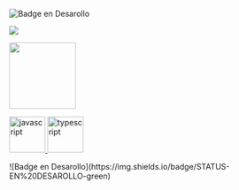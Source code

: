 ![Badge en Desarollo](https://img.shields.io/badge/STATUS-EN%20WHATSAPP-green)
<p align="left">
   <img src="https://img.shields.io/badge/STATUS-EN%20DESAROLLO-green">
   </p>
<a href="https://codepen.io/carlossalvadordiaz/pen/PozMmdq" target="_blank"> <img src="/images/toDo.png" width="120" height="120"/></a>
<p align="left"> <a href="https://developer.mozilla.org/en-US/docs/Web/JavaScript" target="_blank"> <img src="https://devicons.github.io/devicon/devicon.git/icons/javascript/javascript-original.svg" alt="javascript" width="65" height="65"/> <a href="https://www.typescriptlang.org/" target="_blank"> <img src="https://devicons.github.io/devicon/devicon.git/icons/typescript/typescript-original.svg" alt="typescript" width="65" height="65"/> </a>
</p>
![Badge en Desarollo](https://img.shields.io/badge/STATUS-EN%20DESAROLLO-green)
